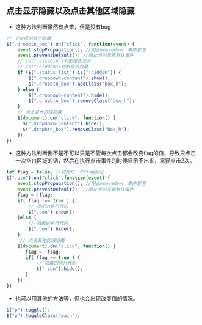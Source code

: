 ## 点击显示隐藏以及点击其他区域隐藏
- 这种方法判断虽然有点笨，但是没有bug
``` javascript
// 下拉框的显示隐藏
$(".dropbtn_box").on("click", function(event) {
    event.stopPropagation(); //阻止mousedown 事件冒泡
    event.preventDefault(); //阻止当前元素默认事件
    // is(":visible")判断是否显示
    // is(":hidden")判断是否隐藏
    if ($(".status_list").is(":hidden")) {
        $(".dropdown-content").show();
        $(".dropbtn_box").addClass("box_h");
    } else {
        $(".dropdown-content").hide();
        $(".dropbtn_box").removeClass("box_h");
    }
    // 点击其他区域隐藏
    $(document).on("click", function() {
      $(".dropdown-content").hide();
      $(".dropbtn_box").removeClass("box_h");
    });
});
``` 
- 这种方法判断倒不是不可以只是不管每次点击都会改变flag的值，导致只点击一次空白区域的话，然后在执行点击事件的时候显示不出来，需要点击2次。
``` javascript
let flag = false; //初始化一个flag标记
$(".btn").on("click",function(event) {
    event.stopPropagation(); //阻止mousedown 事件冒泡
    event.preventDefault(); //阻止当前元素默认事件
    flag = !flag;
    if( flag !== true ) {
        // 显示的执行代码
        $(".con").show();
    }else {
        // 隐藏的执行代码
        $(".con").hide();
    }
     // 点击其他区域隐藏
    $(document).on("click", function() {
       flag = !flag;
       if( flag == true ) {
           // 隐藏的执行代码
           $(".con").hide();
       }
    });
})
``` 
- 也可以用其他的方法等，但也会出现改变值的情况。
``` javascript
$("p").toggle();
$("p").toggleClass("main");
``` 